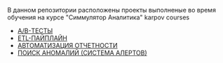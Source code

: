 В данном репозитории расположены проекты выполненые во время обучения на курсе "Симмулятор Аналитика" karpov courses
  
- [А/B-ТЕСТЫ](https://github.com/yanb1831/karpov.courses/blob/d6382c4f5f042889ca4501904ee6ab2917d7f8d8/AB_tests/A_B_tests.ipynb)
- [ETL-ПАЙПЛАЙН](https://github.com/yanb1831/karpov.courses/blob/0dd43b33cde2d95be678e914880b144caa83baf3/Airflow/ETL_pipeline.py)
- [АВТОМАТИЗАЦИЯ ОТЧЕТНОСТИ](https://github.com/yanb1831/karpov.courses/blob/93d731d3698555c889b15e936a5f083e7aed2d70/Airflow/Reports.py)
- [ПОИСК АНОМАЛИЙ (СИСТЕМА АЛЕРТОВ)](https://github.com/yanb1831/karpov.courses/blob/afe603f1197c6b6e3ab1c8c10685e00955e01959/Airflow/alerts.py)
